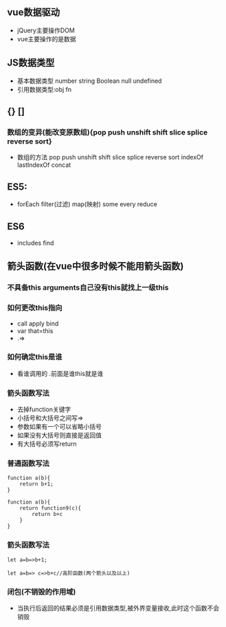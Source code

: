 ## vue数据驱动
- jQuery主要操作DOM
- vue主要操作的是数据

## JS数据类型
- 基本数据类型 number string Boolean null undefined
- 引用数据类型:obj fn

## {} []
### 数组的变异(能改变原数组){pop push unshift shift slice splice reverse sort}
- 数组的方法 pop push unshift shift slice splice reverse sort indexOf lastIndexOf concat

## ES5:
- forEach filter(过滤) map(映射) some every reduce
## ES6
- includes find

## 箭头函数(在vue中很多时候不能用箭头函数)
### 不具备this arguments自己没有this就找上一级this
### 如何更改this指向
- call apply bind
- var that=this
- .=>

### 如何确定this是谁
 - 看谁调用的 .前面是谁this就是谁

### 箭头函数写法
- 去掉function关键字
- 小括号和大括号之间写=>  
- 参数如果有一个可以省略小括号
- 如果没有大括号则直接是返回值
- 有大括号必须写return
### 普通函数写法
```
function a(b){
    return b+1;
}

function a(b){
    return function9(c){
        return b+c
    }
}
```
### 箭头函数写法
```
let a=b=>b+1;

let a=b=> c=>b+c//高阶函数(两个箭头以及以上)
```
### 闭包(不销毁的作用域)
- 当执行后返回的结果必须是引用数据类型,被外界变量接收,此时这个函数不会销毁

